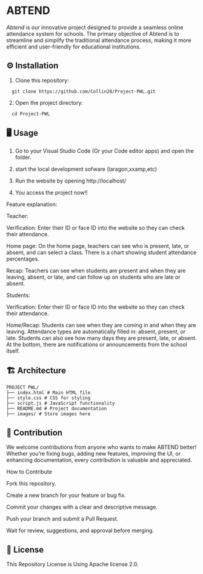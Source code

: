 # ABTEND
*Abtend* is our innovative project designed to provide a seamless online attendance system for schools. The primary objective of Abtend is to streamline and simplify the traditional attendance process, making it more efficient and user-friendly for educational institutions.

## ⚙️ Installation
1. Clone this repository:
```http
  git clone https://github.com/Collin28/Project-PWL.git
```
2. Open the project directory:
```http
  cd Project-PWL
```


## 🖥️ Usage
1. Go to your Visual Studio Code (Or your Code editor apps) and open the folder.

2. start the local development sofware (laragon,xxamp,etc)

3. Run the website by opening http://localhost/<Folder Name>

4. You access the project now!!

Feature explanation:

Teacher:

Verification:
Enter their ID or face ID into the website so they can check their attendance.

Home page:
On the home page, teachers can see who is present, late, or absent, and can select a class. There is a chart showing student attendance percentages.

Recap:
Teachers can see when students are present and when they are leaving, absent, or late, and can follow up on students who are late or absent.


Students:

Verification:
Enter their ID or face ID into the website so they can check their attendance.

Home/Recap:
Students can see when they are coming in and when they are leaving.
Attendance types are automatically filled in: absent, present, or late.
Students can also see how many days they are present, late, or absent. At the bottom, there are notifications or announcements from the school itself.


## 🏗️ Architecture
```
PROJECT PWL/
├── index.html # Main HTML file
├── style.css # CSS for styling
├── script.js # JavaScript functionality
├── README.md # Project documentation
├── images/ # Store images here
```
## 🤝 Contribution
We welcome contributions from anyone who wants to make ABTEND better!
Whether you’re fixing bugs, adding new features, improving the UI, or enhancing documentation, every contribution is valuable and appreciated.

How to Contribute

Fork this repository.

Create a new branch for your feature or bug fix.

Commit your changes with a clear and descriptive message.

Push your branch and submit a Pull Request.

Wait for review, suggestions, and approval before merging.


## 📜 License
This Repository License is Using Apache license 2.0.
